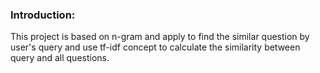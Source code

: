 ### Introduction:

This project is based on n-gram and apply to find the similar question by user's query and use tf-idf concept to calculate the similarity between query and all questions.
